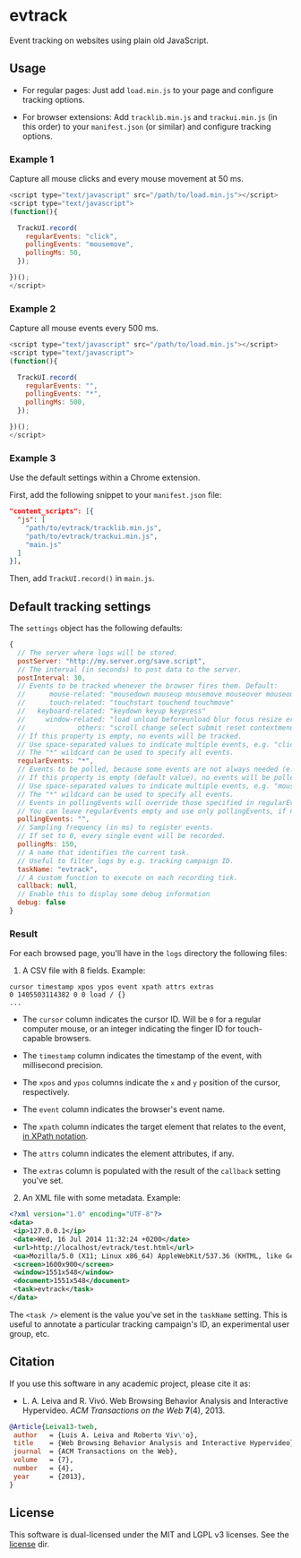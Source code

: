 # evtrack

Event tracking on websites using plain old JavaScript.

## Usage

* For regular pages:
  Just add `load.min.js` to your page and configure tracking options.

* For browser extensions:
  Add `tracklib.min.js` and `trackui.min.js` (in this order) to your `manifest.json` (or similar) and configure tracking options.

### Example 1

Capture all mouse clicks and every mouse movement at 50 ms.

```javascript
<script type="text/javascript" src="/path/to/load.min.js"></script>
<script type="text/javascript">
(function(){

  TrackUI.record(
    regularEvents: "click",
    pollingEvents: "mousemove",
    pollingMs: 50,
  });

})();
</script>
```

### Example 2

Capture all mouse events every 500 ms.

```javascript
<script type="text/javascript" src="/path/to/load.min.js"></script>
<script type="text/javascript">
(function(){

  TrackUI.record(
    regularEvents: "",
    pollingEvents: "*",
    pollingMs: 500,
  });

})();
</script>
```

### Example 3

Use the default settings within a Chrome extension.

First, add the following snippet to your `manifest.json` file:

```json
"content_scripts": [{
  "js": [
    "path/to/evtrack/tracklib.min.js",
    "path/to/evtrack/trackui.min.js",
    "main.js"
  ]
}],
```

Then, add `TrackUI.record()` in `main.js`.


## Default tracking settings

The `settings` object has the following defaults:

```javascript
{
  // The server where logs will be stored.
  postServer: "http://my.server.org/save.script",
  // The interval (in seconds) to post data to the server.
  postInterval: 30,
  // Events to be tracked whenever the browser fires them. Default:
  //      mouse-related: "mousedown mouseup mousemove mouseover mouseout mousewheel click dblclick"
  //      touch-related: "touchstart touchend touchmove"
  //   keyboard-related: "keydown keyup keypress"
  //     window-related: "load unload beforeunload blur focus resize error online offline"
  //             others: "scroll change select submit reset contextmenu cut copy paste"
  // If this property is empty, no events will be tracked.
  // Use space-separated values to indicate multiple events, e.g. "click mousemove touchmove".
  // The "*" wildcard can be used to specify all events.
  regularEvents: "*",
  // Events to be polled, because some events are not always needed (e.g. mousemove).
  // If this property is empty (default value), no events will be polled.
  // Use space-separated values to indicate multiple events, e.g. "mousemove touchmove".
  // The "*" wildcard can be used to specify all events.
  // Events in pollingEvents will override those specified in regularEvents.
  // You can leave regularEvents empty and use only pollingEvents, if need be.
  pollingEvents: "",
  // Sampling frequency (in ms) to register events.
  // If set to 0, every single event will be recorded.
  pollingMs: 150,
  // A name that identifies the current task.
  // Useful to filter logs by e.g. tracking campaign ID.
  taskName: "evtrack",
  // A custom function to execute on each recording tick.
  callback: null,
  // Enable this to display some debug information
  debug: false
}
```

### Result

For each browsed page, you'll have in the `logs` directory the following files:

1. A CSV file with 8 fields. Example:

```csv
cursor timestamp xpos ypos event xpath attrs extras
0 1405503114382 0 0 load / {}
...
```

* The `cursor` column indicates the cursor ID. Will be `0` for a regular computer mouse, or an integer indicating the finger ID for touch-capable browsers.

* The `timestamp` column indicates the timestamp of the event, with millisecond precision.

* The `xpos` and `ypos` columns indicate the `x` and `y` position of the cursor, respectively.

* The `event` column indicates the browser's event name.

* The `xpath` column indicates the target element that relates to the event, [in XPath notation](https://en.wikipedia.org/wiki/XPath).

* The `attrs` column indicates the element attributes, if any.

* The `extras` column is populated with the result of the `callback` setting you've set.

2. An XML file with some metadata. Example:

```xml
<?xml version="1.0" encoding="UTF-8"?>
<data>
 <ip>127.0.0.1</ip>
 <date>Wed, 16 Jul 2014 11:32:24 +0200</date>
 <url>http://localhost/evtrack/test.html</url>
 <ua>Mozilla/5.0 (X11; Linux x86_64) AppleWebKit/537.36 (KHTML, like Gecko) Chrome/35.0.1916.153 Safari/537.36</ua>
 <screen>1600x900</screen>
 <window>1551x548</window>
 <document>1551x548</document>
 <task>evtrack</task>
</data>
```
The `<task />` element is the value you've set in the `taskName` setting.
This is useful to annotate a particular tracking campaign's ID, an experimental user group, etc.

## Citation

If you use this software in any academic project, please cite it as:

* L. A. Leiva and R. Vivó. Web Browsing Behavior Analysis and Interactive Hypervideo. _ACM Transactions on the Web_ **7**(4), 2013.
```bibtex
@Article{Leiva13-tweb,
 author   = {Luis A. Leiva and Roberto Viv\'o},
 title    = {Web Browsing Behavior Analysis and Interactive Hypervideo},
 journal  = {ACM Transactions on the Web},
 volume   = {7},
 number   = {4},
 year     = {2013},
}
```

## License

This software is dual-licensed under the MIT and LGPL v3 licenses.
See the [license](https://github.com/luileito/evtrack/blob/master/license) dir.
